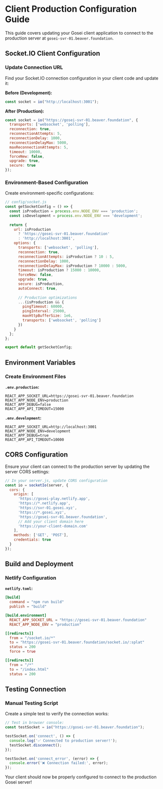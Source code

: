 # Client Production Configuration Guide

This guide covers updating your Gosei client application to connect to the production server at `gosei-svr-01.beaver.foundation`.

## Socket.IO Client Configuration

### Update Connection URL

Find your Socket.IO connection configuration in your client code and update it:

**Before (Development):**
```javascript
const socket = io("http://localhost:3001");
```

**After (Production):**
```javascript
const socket = io("https://gosei-svr-01.beaver.foundation", {
  transports: ['websocket', 'polling'],
  reconnection: true,
  reconnectionAttempts: 5,
  reconnectionDelay: 1000,
  reconnectionDelayMax: 5000,
  maxReconnectionAttempts: 5,
  timeout: 10000,
  forceNew: false,
  upgrade: true,
  secure: true
});
```

### Environment-Based Configuration

Create environment-specific configurations:

```javascript
// config/socket.js
const getSocketConfig = () => {
  const isProduction = process.env.NODE_ENV === 'production';
  const isDevelopment = process.env.NODE_ENV === 'development';
  
  return {
    url: isProduction 
      ? 'https://gosei-svr-01.beaver.foundation'
      : 'http://localhost:3001',
    options: {
      transports: ['websocket', 'polling'],
      reconnection: true,
      reconnectionAttempts: isProduction ? 10 : 5,
      reconnectionDelay: 1000,
      reconnectionDelayMax: isProduction ? 10000 : 5000,
      timeout: isProduction ? 15000 : 10000,
      forceNew: false,
      upgrade: true,
      secure: isProduction,
      autoConnect: true,
      
      // Production optimizations
      ...(isProduction && {
        pingTimeout: 60000,
        pingInterval: 25000,
        maxHttpBufferSize: 1e6,
        transports: ['websocket', 'polling']
      })
    }
  };
};

export default getSocketConfig;
```

## Environment Variables

### Create Environment Files

**`.env.production`:**
```
REACT_APP_SOCKET_URL=https://gosei-svr-01.beaver.foundation
REACT_APP_NODE_ENV=production
REACT_APP_DEBUG=false
REACT_APP_API_TIMEOUT=15000
```

**`.env.development`:**
```
REACT_APP_SOCKET_URL=http://localhost:3001
REACT_APP_NODE_ENV=development
REACT_APP_DEBUG=true
REACT_APP_API_TIMEOUT=10000
```

## CORS Configuration

Ensure your client can connect to the production server by updating the server CORS settings:

```javascript
// In your server.js, update CORS configuration
const io = socketIo(server, {
  cors: {
    origin: [
      'https://gosei-play.netlify.app',
      'https://*.netlify.app',
      'https://svr-01.gosei.xyz',
      'https://*.gosei.xyz',
      'https://gosei-svr-01.beaver.foundation',
      // Add your client domain here
      'https://your-client-domain.com'
    ],
    methods: ['GET', 'POST'],
    credentials: true
  }
});
```

## Build and Deployment

### Netlify Configuration

**`netlify.toml`:**
```toml
[build]
  command = "npm run build"
  publish = "build"

[build.environment]
  REACT_APP_SOCKET_URL = "https://gosei-svr-01.beaver.foundation"
  REACT_APP_NODE_ENV = "production"

[[redirects]]
  from = "/socket.io/*"
  to = "https://gosei-svr-01.beaver.foundation/socket.io/:splat"
  status = 200
  force = true

[[redirects]]
  from = "/*"
  to = "/index.html"
  status = 200
```

## Testing Connection

### Manual Testing Script

Create a simple test to verify the connection works:

```javascript
// Test in browser console:
const testSocket = io("https://gosei-svr-01.beaver.foundation");

testSocket.on('connect', () => {
  console.log('✅ Connected to production server!');
  testSocket.disconnect();
});

testSocket.on('connect_error', (error) => {
  console.error('❌ Connection failed:', error);
});
```

Your client should now be properly configured to connect to the production Gosei server! 
